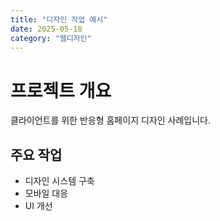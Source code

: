 ```yaml
---
title: "디자인 작업 예시"
date: 2025-05-18
category: "웹디자인"
---
```


# 프로젝트 개요

클라이언트를 위한 반응형 홈페이지 디자인 사례입니다.

## 주요 작업

- 디자인 시스템 구축
- 모바일 대응
- UI 개선
